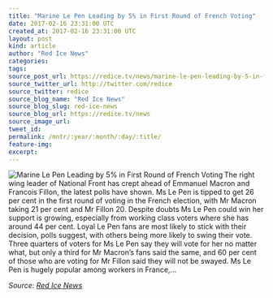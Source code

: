 ```yaml
---
title: "Marine Le Pen Leading by 5% in First Round of French Voting"
date: 2017-02-16 23:31:00 UTC
created_at: 2017-02-16 23:31:00 UTC
layout: post
kind: article
author: "Red Ice News"
categories: 
tags: 
source_post_url: https://redice.tv/news/marine-le-pen-leading-by-5-in-first-round-of-french-voting
source_twitter_url: http://twitter.com/redice
source_twitter: redice
source_blog_name: "Red Ice News"
source_blog_slug: red-ice-news
source_blog_url: https://redice.tv/news
source_image_url: 
tweet_id:
permalink: /mntr/:year/:month/:day/:title/
feature-img: 
excerpt:
---
```

<img align="left" alt="Marine Le Pen Leading by 5% in First Round of French Voting" src="https://rdice.net/a/c/n/17/02170020-marinelepen23.9cd7b47f.jpg"> The right wing leader of National Front has crept ahead of Emmanuel Macron and Francois Fillon, the latest polls have shown. Ms Le Pen is tipped to get 26 per cent in the first round of voting in the French election, with Mr Macron taking 21 per cent and Mr Fillon 20. Despite doubts Ms Le Pen could win her support is growing, especially from working class voters where she has around 44 per cent. Loyal Le Pen fans are most likely to stick with their decision, polls suggest, with others being more likely to swing their vote. Three quarters of voters for Ms Le Pen say they will vote for her no matter what, but only a third for Mr Macron’s fans said the same, and 60 per cent of those who are voting for Mr Fillon said they will not be swayed. Ms Le Pen is hugely popular among workers in France,…<div class="">
    <i>Source: <a href="https://redice.tv/news">Red Ice News</a></i>
</div>
